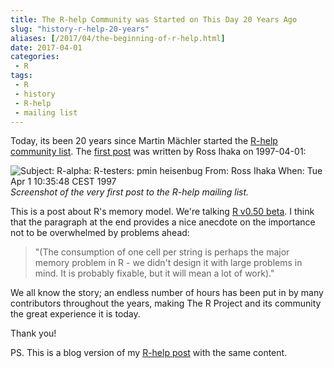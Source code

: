 ```yaml
---
title: The R-help Community was Started on This Day 20 Years Ago
slug: "history-r-help-20-years"
aliases: [/2017/04/the-beginning-of-r-help.html]
date: 2017-04-01
categories:
 - R
tags:
 - R
 - history
 - R-help
 - mailing list
---
```


Today, its been 20 years since Martin Mächler started the [R-help community list](https://stat.ethz.ch/pipermail/r-help/). The [first post](https://stat.ethz.ch/pipermail/r-help/1997-April/001488.html) was written by Ross Ihaka on 1997-04-01:

![Subject: R-alpha: R-testers: pmin heisenbug From: Ross Ihaka <ihaka at stat.auckland.ac.nz> When: Tue Apr 1 10:35:48 CEST 1997](/post/r-help_first_post.png)
_Screenshot of the very first post to the R-help mailing list._

This is a post about R's memory model. We're talking [R v0.50 beta](https://cran.r-project.org/src/base/R-0/). I think that the paragraph at the end provides a nice anecdote on the importance not to be overwhelmed by problems ahead:

>  "(The consumption of one cell per string is perhaps the major memory problem in R - we didn't design it with large problems in mind. It is probably fixable, but it will mean a lot of work)."

We all know the story; an endless number of hours has been put in by many contributors throughout the years, making The R Project and its community the great experience it is today.

Thank you!

PS. This is a blog version of my [R-help post](https://stat.ethz.ch/pipermail/r-help/2017-April/445921.html) with the same content.
